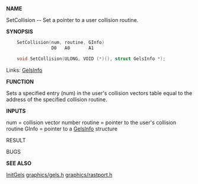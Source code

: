 
**NAME**

SetCollision -- Set a pointer to a user collision routine.

**SYNOPSIS**

```c
    SetCollision(num, routine, GInfo)
                 D0   A0       A1

    void SetCollision(ULONG, VOID (*)(), struct GelsInfo *);

```
Links: [GelsInfo](_OOAF) 

**FUNCTION**

Sets a specified entry (num) in the user's collision vectors table
equal to the address of the specified collision routine.

**INPUTS**

num     = collision vector number
routine = pointer to the user's collision routine
GInfo   = pointer to a [GelsInfo](_OOAF) structure

RESULT

BUGS

**SEE ALSO**

[InitGels](InitGels)  [graphics/gels.h](_OOCS)  [graphics/rastport.h](_OOAF)
